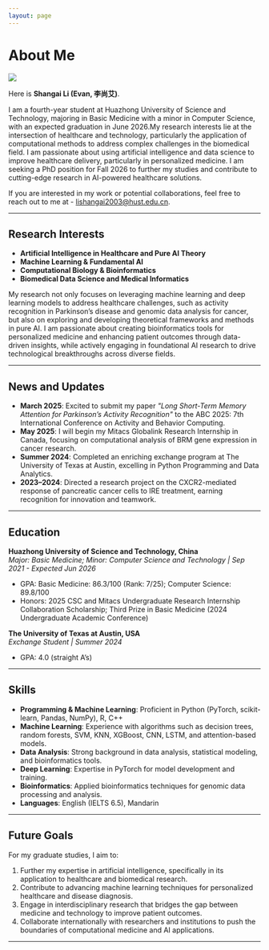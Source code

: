 ```yaml
---
layout: page
---
```


# About Me

<img src="https://lishangai.github.io//lishangai.jpg" class="floatpic">

Here is **Shangai Li (Evan, 李尚艾)**.<br>

I am a fourth-year student at Huazhong University of Science and Technology, majoring in Basic Medicine with a minor in Computer Science, with an expected graduation in June 2026.My research interests lie at the intersection of healthcare and technology, particularly the application of computational methods to address complex challenges in the biomedical field. I am passionate about using artificial intelligence and data science to improve healthcare delivery, particularly in personalized medicine. I am seeking a PhD position for Fall 2026 to further my studies and contribute to cutting-edge research in AI-powered healthcare solutions.

If you are interested in my work or potential collaborations, feel free to reach out to me at - [lishangai2003@hust.edu.cn](mailto:lishangai2003@hust.edu.cn).

---

## Research Interests

- **Artificial Intelligence in Healthcare and Pure AI Theory**
- **Machine Learning & Fundamental AI**
- **Computational Biology & Bioinformatics**
- **Biomedical Data Science and Medical Informatics**

My research not only focuses on leveraging machine learning and deep learning models to address healthcare challenges, such as activity recognition in Parkinson’s disease and genomic data analysis for cancer, but also on exploring and developing theoretical frameworks and methods in pure AI. I am passionate about creating bioinformatics tools for personalized medicine and enhancing patient outcomes through data-driven insights, while actively engaging in foundational AI research to drive technological breakthroughs across diverse fields.

---

## News and Updates

- **March 2025**: Excited to submit my paper *"Long Short-Term Memory Attention for Parkinson’s Activity Recognition"* to the ABC 2025: 7th International Conference on Activity and Behavior Computing.
- **May 2025**: I will begin my Mitacs Globalink Research Internship in Canada, focusing on computational analysis of BRM gene expression in cancer research.
- **Summer 2024**: Completed an enriching exchange program at The University of Texas at Austin, excelling in Python Programming and Data Analytics.
- **2023–2024**: Directed a research project on the CXCR2-mediated response of pancreatic cancer cells to IRE treatment, earning recognition for innovation and teamwork.

---

## Education

**Huazhong University of Science and Technology, China**  
*Major: Basic Medicine; Minor: Computer Science and Technology | Sep 2021 - Expected Jun 2026*

- GPA: Basic Medicine: 86.3/100 (Rank: 7/25); Computer Science: 89.8/100
- Honors: 2025 CSC and Mitacs Undergraduate Research Internship Collaboration Scholarship; Third Prize in Basic Medicine (2024 Undergraduate Academic Conference)

**The University of Texas at Austin, USA**  
*Exchange Student | Summer 2024*

- GPA: 4.0 (straight A’s)

---

## Skills

- **Programming & Machine Learning**: Proficient in Python (PyTorch, scikit-learn, Pandas, NumPy), R, C++
- **Machine Learning**: Experience with algorithms such as decision trees, random forests, SVM, KNN, XGBoost, CNN, LSTM, and attention-based models.
- **Data Analysis**: Strong background in data analysis, statistical modeling, and bioinformatics tools.
- **Deep Learning**: Expertise in PyTorch for model development and training.
- **Bioinformatics**: Applied bioinformatics techniques for genomic data processing and analysis.
- **Languages**: English (IELTS 6.5), Mandarin

---

## Future Goals

For my graduate studies, I aim to:

1. Further my expertise in artificial intelligence, specifically in its application to healthcare and biomedical research.
2. Contribute to advancing machine learning techniques for personalized healthcare and disease diagnosis.
3. Engage in interdisciplinary research that bridges the gap between medicine and technology to improve patient outcomes.
4. Collaborate internationally with researchers and institutions to push the boundaries of computational medicine and AI applications.

---